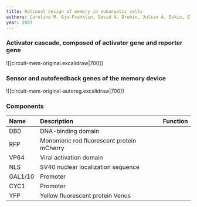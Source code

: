 ```yaml
---
title: Rational design of memory in eukaryotic cells
authors: Caroline M. Ajo-Franklin, David A. Drubin, Julian A. Eskin, Elaine P.S. Gee, Dirk Landgraf, Ira Phillips, Pamela A. Silver
year: 2007
---
```


### Activator cascade, composed of activator gene and reporter gene
![[circuit-mem-original.excalidraw|700]]

### Sensor and autofeedback genes of the memory device
![[circuit-mem-original-autoreg.excalidraw|700]]

### Components
| Name    | Description                               | Function |
|:--------|:------------------------------------------|:---------|
| DBD     | DNA-binding domain                        |          |
| RFP     | Monomeric red fluorescent protein mCherry |          |
| VP64    | Viral activation domain                   |          |
| NLS     | SV40 nuclear localization sequence        |          |
| GAL1/10 | Promoter                                  |          |
| CYC1    | Promoter                                  |          |
| YFP     | Yellow fluorescent protein Venus          |          |
